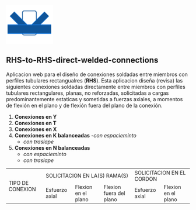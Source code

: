 
![logo](/icono-128.png)  

RHS-to-RHS-direct-welded-connections
----------------------------------------
Aplicacion web para el diseño de conexiones soldadas entre miembros con perfiles tubulares rectangualres (**RHS**).
Esta aplicacion diseña (revisa) las siguientes conexiones soldadas directamente entre miembros con perfiles tubulares rectangulares, planas, no reforzadas, solicitadas a cargas predominantemente estaticas y sometidas a fuerzas axiales, a momentos de flexión en el plano y de flexión fuera del plano de la conexión.

1. **Conexiones en Y** 
2. **Conexiones en T** 
3. **Conexiones en X** 
4. **Conexiones en K balanceadas** 
	-*con espacieminto* 
	- *con traslape*  
5. **Conexiones en N balanceadas** 
	- *con espacieminto* 
	- *con traslape* 


<table>
<tr>
<td rowspan="2">TIPO DE CONEXION</td>
<td colspan="3">SOLICITACION EN LA(S) RAMA(S)</td>
<td colspan="2">SOLICITACION EN EL CORDON</td>
</tr>
<tr>
<td>Esfuerzo axial</td>
<td>Flexion en el plano</td>
<td>Flexion fuera del plano</td>
<td>Esfuerzo axial</td>
<td>Flexion en el plano</td>
</tr>

</table>
